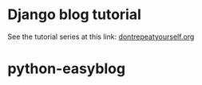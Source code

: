 # Django blog tutorial
See the tutorial series at this link: [dontrepeatyourself.org](https://dontrepeatyourself.org)
# python-easyblog
